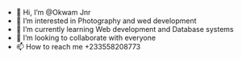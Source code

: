 - 👋 Hi, I’m @Okwam Jnr
- 👀 I’m interested in Photography and wed development 
- 🌱 I’m currently learning Web development and Database systems
- 💞️ I’m looking to collaborate with everyone 
- 📫 How to reach me +233558208773

<!---
Okwam2002/Okwam2002 is a ✨ special ✨ repository because its `README.md` (this file) appears on your GitHub profile.
You can click the Preview link to take a look at your changes.
--->
